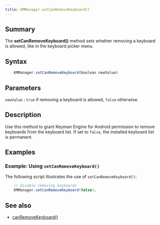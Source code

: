 ```yaml
---
title: KMManager.setCanRemoveKeyboard()
---
```


## Summary
The **setCanRemoveKeyboard()** method sets whether removing a keyboard is allowed, like in the keyboard picker menu.

## Syntax

```javascript
    KMManager.setCanRemoveKeyboard(boolean newValue)
```

## Parameters

`newValue`
: `true` if removing a keyboard is allowed, `false` otherwise.

## Description
Use this method to grant Keyman Engine for Android permission to remove keyboards from the keyboard list. If set to `false`, the installed keyboard list is permanent.

## Examples

### Example: Using `setCanRemoveKeyboard()`

The following script illustrates the use of `setCanRemoveKeyboard()`:
```java
    // Disable removing keyboards
    KMManager.setCanRemoveKeyboard(false);
```

## See also
* [canRemoveKeyboard()](canRemoveKeyboard)
